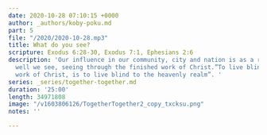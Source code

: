 ```yaml
---
date: 2020-10-28 07:10:15 +0000
author: _authors/koby-poku.md
part: 5
file: "/2020/2020-10-28.mp3"
title: What do you see?
scripture: Exodus 6:28-30, Exodus 7:1, Ephesians 2:6
description: 'Our influence in our community, city and nation is as a result of how
  well we see, seeing through the finished work of Christ.”To live blind to the finished
  work of Christ, is to live blind to the heavenly realm”. '
series: _series/together-together.md
duration: '25:00'
length: 34971808
image: "/v1603806126/TogetherTogether2_copy_txcksu.png"
notes: ''

---
```

